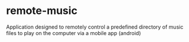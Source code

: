 # remote-music
Application designed to remotely control a predefined directory of music files to play on the computer via a mobile app (android)
